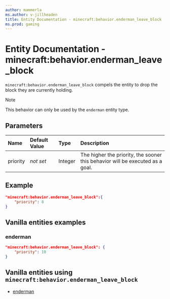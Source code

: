 ```yaml
---
author: mammerla
ms.author: v-jillheaden
title: Entity Documentation - minecraft:behavior.enderman_leave_block
ms.prod: gaming
---
```


# Entity Documentation - minecraft:behavior.enderman_leave_block

`minecraft:behavior.enderman_leave_block` compels the entity to drop the block they are currently holding.

> [!NOTE]
> This behavior can only be used by the `enderman` entity type.

## Parameters

|Name |Default Value  |Type  |Description  |
|:----------|:----------|:----------|:----------|
|priority|*not set*|Integer|The higher the priority, the sooner this behavior will be executed as a goal.|

## Example

```json
"minecraft:behavior.enderman_leave_block":{
    "priority": 8
}
```

## Vanilla entities examples

### enderman

```json
"minecraft:behavior.enderman_leave_block": {
    "priority": 10
}
```

## Vanilla entities using `minecraft:behavior.enderman_leave_block`

- [enderman](../../../../Source/VanillaBehaviorPack_Snippets/entities/enderman.md)
